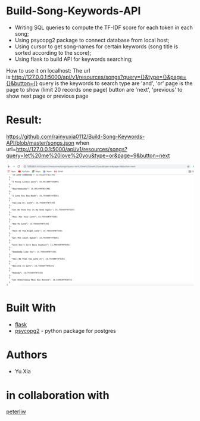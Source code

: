 # Build-Song-Keywords-API


* Writing SQL queries to compute the TF-IDF score for each token in each song;
* Using psycopg2 package to connect database from local host;
* Using cursor to get song-names for certain keywords (song title is sorted according to the score);
* Using flask to build API for keywords searching;

How to use it on localhost:
The url is:http://127.0.0.1:5000/api/v1/resources/songs?query={}&type={}&page={}&button={}
query is the keywords to search
type are 'and', 'or'
page is the page to show (limit 20 records one page)
button are 'next', 'previous' to show next page or previous page

# Result: 
https://github.com/rainyuxia0112/Build-Song-Keywords-API/blob/master/songs.json
when url=http://127.0.0.1:5000/api/v1/resources/songs?query=let%20me%20love%20you&type=or&page=9&button=next

![avatar](https://raw.githubusercontent.com/rainyuxia0112/Build-Song-Keywords-API/master/demo.jpg)

# Built With
* [flask](http://flask.pocoo.org/)
* [psycopg2](http://initd.org/psycopg/) - python package for postgres

# Authors
* Yu Xia

# in collaboration with 
[peterljw](https://github.com/peterljw)
